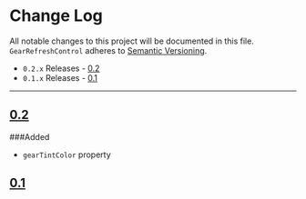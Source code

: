 # Change Log
All notable changes to this project will be documented in this file.
`GearRefreshControl` adheres to [Semantic Versioning](http://semver.org/).

- `0.2.x` Releases - [0.2](#02)
- `0.1.x` Releases - [0.1](#01)

---

## [0.2](https://github.com/andreamazz/GearRefreshControl/releases/tag/0.2)  

###Added  
- `gearTintColor` property

## [0.1](https://github.com/andreamazz/GearRefreshControl/releases/tag/0.1)  

